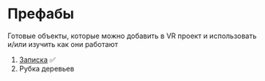 # Префабы

Готовые объекты, которые можно добавить в VR проект и использовать и/или изучить как они работают

1. [Записка](/Note) :white_check_mark:
2. Рубка деревьев
